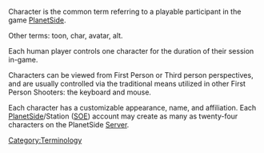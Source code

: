 Character is the common term referring to a playable participant in the
game [PlanetSide](PlanetSide "wikilink").

Other terms: toon, char, avatar, alt.

Each human player controls one character for the duration of their
session in-game.

Characters can be viewed from First Person or Third person perspectives,
and are usually controlled via the traditional means utilized in other
First Person Shooters: the keyboard and mouse.

Each character has a customizable appearance, name, and affiliation.
Each [PlanetSide](PlanetSide "wikilink")/Station ([SOE](SOE "wikilink"))
account may create as many as twenty-four characters on the PlanetSide
[Server](Server "wikilink").

[Category:Terminology](Category:Terminology "wikilink")